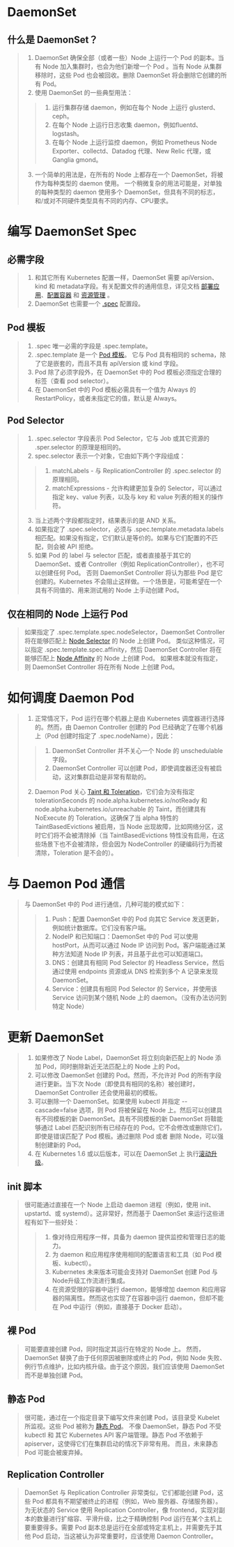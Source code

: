 # DaemonSet
## 什么是 DaemonSet？
> 1. DaemonSet 确保全部（或者一些）Node 上运行一个 Pod 的副本。当有 Node 加入集群时，也会为他们新增一个 Pod 。当有 Node 从集群移除时，这些 Pod 也会被回收。删除 DaemonSet 将会删除它创建的所有 Pod。   
> 2. 使用 DaemonSet 的一些典型用法：   
>> 1. 运行集群存储 daemon，例如在每个 Node 上运行 glusterd、ceph。   
>> 2. 在每个 Node 上运行日志收集 daemon，例如fluentd、logstash。   
>> 3. 在每个 Node 上运行监控 daemon，例如 Prometheus Node Exporter、collectd、Datadog 代理、New Relic 代理，或 Ganglia gmond。   
>>
> 3. 一个简单的用法是，在所有的 Node 上都存在一个 DaemonSet，将被作为每种类型的 daemon 使用。 一个稍微复杂的用法可能是，对单独的每种类型的 daemon 使用多个 DaemonSet，但具有不同的标志，和/或对不同硬件类型具有不同的内存、CPU要求。

# 编写 DaemonSet Spec
## 必需字段
> 1. 和其它所有 Kubernetes 配置一样，DaemonSet 需要 apiVersion、kind 和 metadata字段。有关配置文件的通用信息，详见文档 [部署应用](https://kubernetes.io/docs/tasks/run-application/run-stateless-application-deployment/)、[配置容器](https://kubernetes.io/docs/tasks/configure-pod-container/configure-pod-configmap/) 和 [资源管理](https://kubernetes.io/docs/concepts/overview/object-management-kubectl/overview/) 。   
> 2. DaemonSet 也需要一个 [.spec](https://github.com/kubernetes/community/blob/master/contributors/devel/api-conventions.md#spec-and-status) 配置段。   

## Pod 模板
> 1. .spec 唯一必需的字段是 .spec.template。   
> 2. .spec.template 是一个 [Pod 模板](https://kubernetes.io/docs/concepts/workloads/controllers/replicationcontroller/#pod-template)。 它与 Pod 具有相同的 schema，除了它是嵌套的，而且不具有 apiVersion 或 kind 字段。   
> 3. Pod 除了必须字段外，在 DaemonSet 中的 Pod 模板必须指定合理的标签（查看 pod selector）。   
> 4. 在 DaemonSet 中的 Pod 模板必需具有一个值为 Always 的 RestartPolicy，或者未指定它的值，默认是 Always。

## Pod Selector
> 1. .spec.selector 字段表示 Pod Selector，它与 Job 或其它资源的 .sper.selector 的原理是相同的。   
> 2. spec.selector 表示一个对象，它由如下两个字段组成：   
>> 1. matchLabels - 与 ReplicationController 的 .spec.selector 的原理相同。   
>> 2. matchExpressions - 允许构建更加复杂的 Selector，可以通过指定 key、value 列表，以及与 key 和 value 列表的相关的操作符。   
>>
> 3. 当上述两个字段都指定时，结果表示的是 AND 关系。   
> 4. 如果指定了 .spec.selector，必须与 .spec.template.metadata.labels 相匹配。如果没有指定，它们默认是等价的。如果与它们配置的不匹配，则会被 API 拒绝。   
> 5. 如果 Pod 的 label 与 selector 匹配，或者直接基于其它的 DaemonSet、或者 Controller（例如 ReplicationController），也不可以创建任何 Pod。 否则 DaemonSet Controller 将认为那些 Pod 是它创建的。Kubernetes 不会阻止这样做。一个场景是，可能希望在一个具有不同值的、用来测试用的 Node 上手动创建 Pod。

## 仅在相同的 Node 上运行 Pod
> 如果指定了 .spec.template.spec.nodeSelector，DaemonSet Controller 将在能够匹配上 [Node Selector](https://kubernetes.io/docs/concepts/configuration/assign-pod-node/) 的 Node 上创建 Pod。 类似这种情况，可以指定 .spec.template.spec.affinity，然后 DaemonSet Controller 将在能够匹配上 [Node Affinity](https://kubernetes.io/docs/concepts/configuration/assign-pod-node/) 的 Node 上创建 Pod。 如果根本就没有指定，则 DaemonSet Controller 将在所有 Node 上创建 Pod。

# 如何调度 Daemon Pod
> 1. 正常情况下，Pod 运行在哪个机器上是由 Kubernetes 调度器进行选择的。然而，由 Daemon Controller 创建的 Pod 已经确定了在哪个机器上（Pod 创建时指定了 .spec.nodeName），因此：   
>> 1. DaemonSet Controller 并不关心一个 Node 的 unschedulable 字段。   
>> 2. DaemonSet Controller 可以创建 Pod，即使调度器还没有被启动，这对集群启动是非常有帮助的。   
>>
> 2. Daemon Pod 关心 [Taint 和 Toleration](https://kubernetes.io/docs/concepts/configuration/assign-pod-node/#taints-and-tolerations-beta-feature)，它们会为没有指定 tolerationSeconds 的 node.alpha.kubernetes.io/notReady 和 node.alpha.kubernetes.io/unreachable 的 Taint，而创建具有 NoExecute 的 Toleration。这确保了当 alpha 特性的 TaintBasedEvictions 被启用，当 Node 出现故障，比如网络分区，这时它们将不会被清除掉（当 TaintBasedEvictions 特性没有启用，在这些场景下也不会被清除，但会因为 NodeController 的硬编码行为而被清除，Toleration 是不会的）。

# 与 Daemon Pod 通信
> 与 DaemonSet 中的 Pod 进行通信，几种可能的模式如下：   
>> 1. Push：配置 DaemonSet 中的 Pod 向其它 Service 发送更新，例如统计数据库。它们没有客户端。   
>> 2. NodeIP 和已知端口：DaemonSet 中的 Pod 可以使用 hostPort，从而可以通过 Node IP 访问到 Pod。客户端能通过某种方法知道 Node IP 列表，并且基于此也可以知道端口。   
>> 3. DNS：创建具有相同 Pod Selector 的 Headless Service，然后通过使用 endpoints 资源或从 DNS 检索到多个 A 记录来发现 DaemonSet。   
>> 4. Service：创建具有相同 Pod Selector 的 Service，并使用该 Service 访问到某个随机 Node 上的 daemon。（没有办法访问到特定 Node）   

# 更新 DaemonSet
> 1. 如果修改了 Node Label，DaemonSet 将立刻向新匹配上的 Node 添加 Pod，同时删除新近无法匹配上的 Node 上的 Pod。   
> 2. 可以修改 DaemonSet 创建的 Pod。然而，不允许对 Pod 的所有字段进行更新。当下次 Node（即使具有相同的名称）被创建时，DaemonSet Controller 还会使用最初的模板。   
> 3. 可以删除一个 DaemonSet。如果使用 kubectl 并指定 --cascade=false 选项，则 Pod 将被保留在 Node 上。然后可以创建具有不同模板的新 DaemonSet。具有不同模板的新 DaemonSet 将鞥能够通过 Label 匹配识别所有已经存在的 Pod。它不会修改或删除它们，即使是错误匹配了 Pod 模板。通过删除 Pod 或者 删除 Node，可以强制创建新的 Pod。   
> 4. 在 Kubernetes 1.6 或以后版本，可以在 DaemonSet 上 执行[滚动升级](https://kubernetes.io/docs/tasks/manage-daemon/update-daemon-set/)。

## init 脚本
> 很可能通过直接在一个 Node 上启动 daemon 进程（例如，使用 init、upstartd、或 systemd）。这非常好，然而基于 DaemonSet 来运行这些进程有如下一些好处：   
>> 1. 像对待应用程序一样，具备为 daemon 提供监控和管理日志的能力。   
>> 2. 为 daemon 和应用程序使用相同的配置语言和工具（如 Pod 模板、kubectl）。   
>> 3. Kubernetes 未来版本可能会支持对 DaemonSet 创建 Pod 与 Node升级工作流进行集成。   
>> 4. 在资源受限的容器中运行 daemon，能够增加 daemon 和应用容器的隔离性。然而这也实现了在容器中运行 daemon，但却不能在 Pod 中运行（例如，直接基于 Docker 启动）。

## 裸 Pod
> 可能要直接创建 Pod，同时指定其运行在特定的 Node 上。 然而，DaemonSet 替换了由于任何原因被删除或终止的 Pod，例如 Node 失败、例行节点维护，比如内核升级。由于这个原因，我们应该使用 DaemonSet 而不是单独创建 Pod。

## 静态 Pod
> 很可能，通过在一个指定目录下编写文件来创建 Pod，该目录受 Kubelet 所监视。这些 Pod 被称为 [静态 Pod](https://kubernetes.io/docs/tasks/administer-cluster/static-pod/)。 不像 DaemonSet，静态 Pod 不受 kubectl 和 其它 Kubernetes API 客户端管理。静态 Pod 不依赖于 apiserver，这使得它们在集群启动的情况下非常有用。 而且，未来静态 Pod 可能会被废弃掉。   

## Replication Controller
> DaemonSet 与 Replication Controller 非常类似，它们都能创建 Pod，这些 Pod 都具有不期望被终止的进程（例如，Web 服务器、存储服务器）。 为无状态的 Service 使用 Replication Controller，像 frontend，实现对副本的数量进行扩缩容、平滑升级，比之于精确控制 Pod 运行在某个主机上要重要得多。需要 Pod 副本总是运行在全部或特定主机上，并需要先于其他 Pod 启动，当这被认为非常重要时，应该使用 Daemon Controller。













